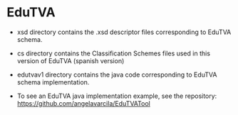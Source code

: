 # EduTVA

- xsd directory contains the .xsd descriptor files corresponding to EduTVA schema.
- cs directory contains the Classification Schemes files used in this version of EduTVA (spanish version)

- edutvav1 directory contains the java code corresponding to EduTVA schema implementation.
- To see an EduTVA java implementation example, see the repository: https://github.com/angelavarcila/EduTVATool
